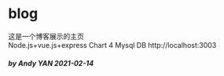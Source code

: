 # blog
这是一个博客展示的主页  
Node.js+vue.js+express Chart 4
Mysql DB
http://localhost:3003

##### by Andy YAN  2021-02-14 
